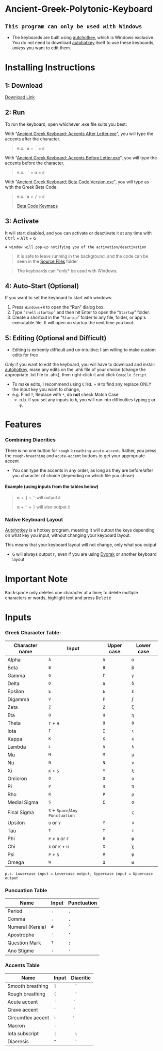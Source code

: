 # Ancient-Greek-Polytonic-Keyboard

## **`This program can only be used with Windows`**
- The keyboards are built using [autohotkey](https://www.autohotkey.com/), which is Windows exclusive. You do not need to download [autohotkey](https://www.autohotkey.com/) itself to use these keyboards, _unless_ you want to edit them.
# Installing Instructions

## 1: Download
[Download Link](https://github.com/Ithemule/Ancient-Greek-Polytonic-Keyboard/archive/refs/heads/main.zip)


## 2: Run
To run the keyboard, open whichever .exe file suits you best:

With "[Ancient Greek Keyboard; Accents After Letter.exe](https://github.com/Ithemule/Ancient-Greek-Polytonic-Keyboard/blob/main/Ancient%20Greek%20Keyboard%3B%20Accents%20After%20Letter.exe)", you will type the accents after the character.

> e.x.: <kbd>α</kbd> + <kbd>´</kbd> = `ά`

With "[Ancient Greek Keyboard; Accents Before Letter.exe](https://github.com/Ithemule/Ancient-Greek-Polytonic-Keyboard/blob/main/Ancient%20Greek%20Keyboard%3B%20Accents%20Before%20Letter.exe)", you will type the accents before the character. 

> e.x.: <kbd>´</kbd> + <kbd>α</kbd> = `ά`

With "[Ancient Greek Keyboard; Beta Code Version.exe](https://github.com/Ithemule/Ancient-Greek-Polytonic-Keyboard/blob/main/Ancient%20Greek%20Keyboard%3B%20Beta%20Code%20Version.exe)", you will type as with the Greek Beta Code. 

> e.x.: <kbd>α</kbd> + <kbd>/</kbd> = `ά`
>
> [Beta Code Keymaps](https://en.wikipedia.org/wiki/Beta_Code#Greek_alphabet)


## 3: Activate
It will start disabled, and you can activate or deactivate it at any time with <kbd>Ctrl</kbd> + <kbd>Alt</kbd> + <kbd>G</kbd>

	A window will pop-up notifying you of the activation/deactivation

>it is safe to leave running in the background, and the code can be seen in the [Source Files](https://github.com/Ithemule/Ancient-Greek-Polytonic-Keyboard/tree/main/Source%20Files) folder

>The keyboards can \*only\* be used with Windows.

## 4: Auto-Start (Optional)
If you want to set the keyboard to start with windows:
1. Press `Windows`+`R` to open the “Run” dialog box.
2. Type “`shell:startup`” and then hit Enter to open the “`Startup`” folder.
3. Create a shortcut in the “`Startup`” folder to any file, folder, or app's executable file. It will open on startup the next time you boot.

## 5: Editing (Optional and Difficult)
- Editing is extremly difficult and un-intuitive; I am willing to make custom edits for free

*Only* if you want to edit the keyboard, you will have to download and install [autohotkey](https://www.autohotkey.com/), make any edits on the .ahk file of your choice (change the appropriate .txt file to .ahk), then right-click it and click `Compile Script`

- To make edits, I recommend using <kbd>CTRL</kbd> + <kbd>H</kbd> to find any replace ONLY the input key you want to change, 
 - e.g. Find ` ? `, Replace with ` * `, do **not** check Match Case
   - n.b. if you set any inputs to `h`, you will run into difficulties typing `χ` or `φ`, 

# Features

### Combining Diacritics

There is no one button for `rough-breathing-acute-accent`.
Rather, you press the `rough-breathing` and `acute-accent` buttons to get your appropriate accent
- You can type the accents in any order, as long as they are before/after you character of choice (depending on which file you chose)
#### Example (using inputs from the tables below)

> <kbd>α</kbd> + <kbd>]</kbd> + <kbd>'</kbd> will output `ἄ`
>
> <kbd>α</kbd> + <kbd>'</kbd> + <kbd>]</kbd> will also output `ἄ`

### Native Keyboard Layout

[Autohotkey](https://www.autohotkey.com/) is a hotkey program, meaning it will output the keys depending on what key you input, without changing your keyboard layout.

This means that your keyboard layout will not change, only what you output
- <kbd>G</kbd> will always output `Γ`, even if you are using [Dvorak](https://en.wikipedia.org/wiki/Dvorak_keyboard_layout) or another keyboard layout

# Important Note
<kbd>Backspace</kbd> only deletes one character at a time; to delete multiple characters or words, highlight text and press <kbd>Delete</kbd>

# Inputs
### Greek Character Table:

| Character name | Input | Upper case | Lower case |
| --- | --- | --- | --- |
| Alpha | <kbd>A</kbd> | `Α` | `α` |
| Beta 	| <kbd>B</kbd> | `Β` | `β` |
| Gamma | <kbd>G</kbd> | `Γ` | `γ` |
| Delta | <kbd>D</kbd> | `Δ` | `δ` |
| Epsilon | <kbd>E</kbd> | `Ε` | `ε` |
| Digamma | <kbd>V</kbd> | `Ϝ` | `ϝ` |
| Zeta | <kbd>Z</kbd> | `Ζ` | `ζ` |
| Eta | <kbd>Q</kbd> | `Η` | `η` |
| Theta | <kbd>T</kbd> + <kbd>H</kbd> | `Θ` | `θ` |
| Iota | <kbd>I</kbd> | `Ι` | `ι` |
| Kappa | <kbd>K</kbd> | `Κ` | `κ` |
| Lambda | <kbd>L</kbd> | `Λ` | `λ` |
| Mu | <kbd>M</kbd> | `Μ` | `μ` |
| Nu | <kbd>N</kbd> | `Ν` | `ν` |
| Xi | <kbd>K</kbd> + <kbd>S</kbd> | `Ξ` | `ξ` |
| Omicron | <kbd>O</kbd> | `Ο` | `ο` |
| Pi | <kbd>P</kbd> | `Π` | `π` |
| Rho | <kbd>R</kbd> | `Ρ` | `ρ` |
| Medial Sigma | <kbd>S</kbd> | `Σ` | `σ` |
| Final Sigma | <kbd>S</kbd> + <kbd>Space</kbd>/<kbd>Any Punctuation</kbd> |  | `ς` |
| Upsilon | <kbd>U</kbd> or <kbd>Y</kbd> | `Υ` | `υ` |
| Tau | <kbd>T</kbd> | `Τ` | `τ` |
| Phi | <kbd>P</kbd> + <kbd>H</kbd> or <kbd>F</kbd> | `Φ` | `φ` |
| Chi | <kbd>X</kbd> or <kbd>K</kbd> + <kbd>H</kbd> | `Χ` | `χ` |
| Psi | <kbd>P</kbd> + <kbd>S</kbd> | `Ψ` | `ψ` |
| Omega | <kbd>W</kbd> | `Ω` | `ω` |

	p.s. Lowercase input = Lowercase output; Uppercase input = Uppercase output
### Puncuation Table

| Name | Input | Punctuation |
| --- | --- | --- |
| Period | <kbd>.</kbd> | `.` |
| Comma | <kbd>,</kbd> | `,` |
| Numeral (Keraia) | <kbd>#</kbd> | `ʹ` |
| Apostrophe | <kbd>'</kbd> | `’` |
| Question Mark | <kbd>?</kbd> | `;` |
| Ano Stigme | <kbd>:</kbd> | `·` |

### Accents Table

| Name | Input | Diacritic |
| --- | --- | --- |
| Smooth breathing | <kbd>]</kbd> | ` ̓  ` |
| Rough breathing | <kbd>[</kbd> | ` ̔  ` |
| Acute accent | <kbd>'</kbd> |  ` ́  ` |
| Grave accent | <kbd>`</kbd> |  ` ̀  ` |
| Circumflex accent | <kbd>~</kbd> | ` ͂  ` |
| Macron | <kbd>-</kbd> |  ` ̄  ` |
| Iota subscript | <kbd>\|</kbd> | ` ι `  |
| Diaeresis | <kbd>"</kbd> | ` ̈  ` |
